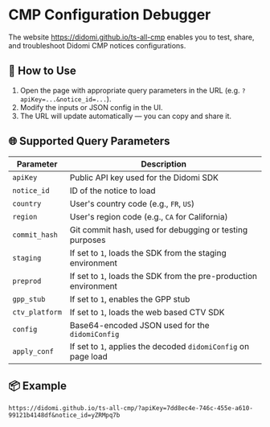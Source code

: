 # CMP Configuration Debugger

The website https://didomi.github.io/ts-all-cmp enables you to test, share, and troubleshoot Didomi CMP notices configurations.

## 🔧 How to Use

1. Open the page with appropriate query parameters in the URL (e.g. `?apiKey=...&notice_id=...`).
2. Modify the inputs or JSON config in the UI.
3. The URL will update automatically — you can copy and share it.

## 🌐 Supported Query Parameters

| Parameter      | Description                                                      |
| -------------- | ---------------------------------------------------------------- |
| `apiKey`       | Public API key used for the Didomi SDK                           |
| `notice_id`    | ID of the notice to load                                         |
| `country`      | User's country code (e.g., `FR`, `US`)                           |
| `region`       | User's region code (e.g., `CA` for California)                   |
| `commit_hash`  | Git commit hash, used for debugging or testing purposes          |
| `staging`      | If set to `1`, loads the SDK from the staging environment        |
| `preprod`      | If set to `1`, loads the SDK from the pre-production environment |
| `gpp_stub`     | If set to `1`, enables the GPP stub                              |
| `ctv_platform` | If set to `1`, loads the web based CTV SDK                       |
| `config`       | Base64-encoded JSON used for the `didomiConfig`                  |
| `apply_conf`   | If set to `1`, applies the decoded `didomiConfig` on page load   |

## 📦 Example

```
https://didomi.github.io/ts-all-cmp/?apiKey=7dd8ec4e-746c-455e-a610-99121b4148df&notice_id=yZRMpq7b
```
